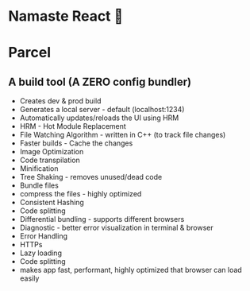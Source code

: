 # Namaste React 🚀

# Parcel

## A build tool (A ZERO config bundler)

- Creates dev & prod build
- Generates a local server - default (localhost:1234)
- Automatically updates/reloads the UI using HRM
- HRM - Hot Module Replacement
- File Watching Algorithm - written in C++ (to track file changes)
- Faster builds - Cache the changes
- Image Optimization
- Code transpilation
- Minification
- Tree Shaking - removes unused/dead code
- Bundle files
- compress the files - highly optimized
- Consistent Hashing
- Code splitting
- Differential bundling - supports different browsers
- Diagnostic - better error visualization in terminal & browser
- Error Handling
- HTTPs
- Lazy loading
- Code splitting
- makes app fast, performant, highly optimized that browser can load easily

